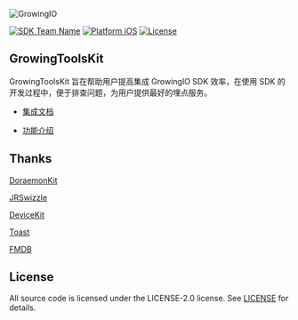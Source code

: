 ![GrowingIO](https://www.growingio.com/vassets/images/home_v3/gio-logo-primary.svg)  

[![SDK Team Name](https://img.shields.io/badge/Team-SDK-orange.svg?style=flat)](https://github.com/growingio "SDK Team") [![Platform iOS](https://img.shields.io/badge/platform-iOS-brightgreen)]() [![License](https://img.shields.io/github/license/growingio/growingio-sdk-ios-toolskit)](https://github.com/growingio/growingio-sdk-ios-toolskit/blob/master/LICENSE)



## GrowingToolsKit

GrowingToolsKit 旨在帮助用户提高集成 GrowingIO SDK 效率，在使用 SDK 的开发过程中，便于排查问题，为用户提供最好的埋点服务。

- [集成文档](https://growingio.github.io/growingio-sdk-docs/docs/giokit/ios/integrate)

- [功能介绍](https://growingio.github.io/growingio-sdk-docs/docs/giokit/ios)



## Thanks

[DoraemonKit](https://github.com/didi/DoraemonKit)

[JRSwizzle](https://github.com/rentzsch/jrswizzle)

[DeviceKit](https://github.com/devicekit/DeviceKit)

[Toast](https://github.com/scalessec/Toast)

[FMDB](https://github.com/ccgus/fmdb)



## License

All source code is licensed under the LICENSE-2.0 license. See [LICENSE](https://github.com/growingio/growingio-sdk-ios-toolskit/blob/master/LICENSE) for details.

